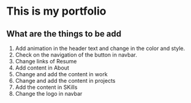 # This is my portfolio

## What are the things to be add

1. Add animation in the header text and change in the color and style.
2. Check on the navigation of the button in navbar.
3. Change links of Resume
4. Add content in About
5. Change and add the content in work
6. Change and add the content in projects
7. Add the content in SKills
8. Change the logo in navbar
